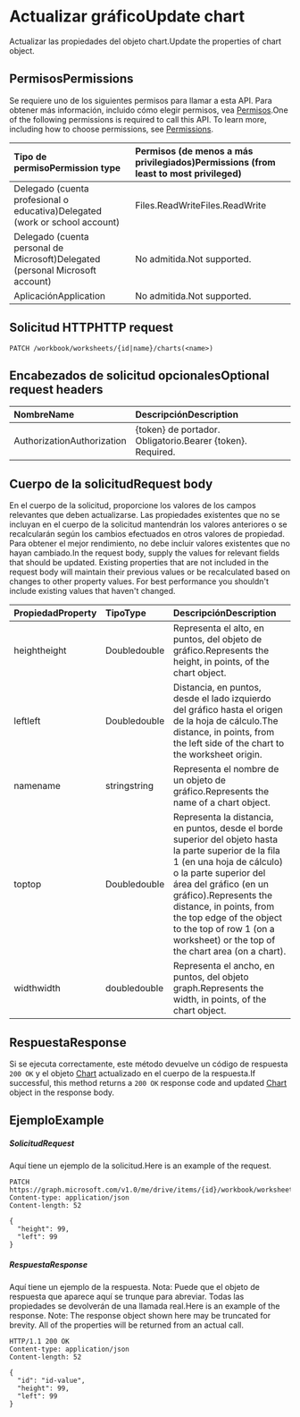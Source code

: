 # <a name="update-chart"></a><span data-ttu-id="f6665-101">Actualizar gráfico</span><span class="sxs-lookup"><span data-stu-id="f6665-101">Update chart</span></span>

<span data-ttu-id="f6665-102">Actualizar las propiedades del objeto chart.</span><span class="sxs-lookup"><span data-stu-id="f6665-102">Update the properties of chart object.</span></span>
## <a name="permissions"></a><span data-ttu-id="f6665-103">Permisos</span><span class="sxs-lookup"><span data-stu-id="f6665-103">Permissions</span></span>
<span data-ttu-id="f6665-p101">Se requiere uno de los siguientes permisos para llamar a esta API. Para obtener más información, incluido cómo elegir permisos, vea [Permisos](../../../concepts/permissions_reference.md).</span><span class="sxs-lookup"><span data-stu-id="f6665-p101">One of the following permissions is required to call this API. To learn more, including how to choose permissions, see [Permissions](../../../concepts/permissions_reference.md).</span></span>

|<span data-ttu-id="f6665-106">Tipo de permiso</span><span class="sxs-lookup"><span data-stu-id="f6665-106">Permission type</span></span>      | <span data-ttu-id="f6665-107">Permisos (de menos a más privilegiados)</span><span class="sxs-lookup"><span data-stu-id="f6665-107">Permissions (from least to most privileged)</span></span>              |
|:--------------------|:---------------------------------------------------------|
|<span data-ttu-id="f6665-108">Delegado (cuenta profesional o educativa)</span><span class="sxs-lookup"><span data-stu-id="f6665-108">Delegated (work or school account)</span></span> | <span data-ttu-id="f6665-109">Files.ReadWrite</span><span class="sxs-lookup"><span data-stu-id="f6665-109">Files.ReadWrite</span></span>    |
|<span data-ttu-id="f6665-110">Delegado (cuenta personal de Microsoft)</span><span class="sxs-lookup"><span data-stu-id="f6665-110">Delegated (personal Microsoft account)</span></span> | <span data-ttu-id="f6665-111">No admitida.</span><span class="sxs-lookup"><span data-stu-id="f6665-111">Not supported.</span></span>    |
|<span data-ttu-id="f6665-112">Aplicación</span><span class="sxs-lookup"><span data-stu-id="f6665-112">Application</span></span> | <span data-ttu-id="f6665-113">No admitida.</span><span class="sxs-lookup"><span data-stu-id="f6665-113">Not supported.</span></span> |

## <a name="http-request"></a><span data-ttu-id="f6665-114">Solicitud HTTP</span><span class="sxs-lookup"><span data-stu-id="f6665-114">HTTP request</span></span>
<!-- { "blockType": "ignored" } -->
```http
PATCH /workbook/worksheets/{id|name}/charts(<name>)
```
## <a name="optional-request-headers"></a><span data-ttu-id="f6665-115">Encabezados de solicitud opcionales</span><span class="sxs-lookup"><span data-stu-id="f6665-115">Optional request headers</span></span>
| <span data-ttu-id="f6665-116">Nombre</span><span class="sxs-lookup"><span data-stu-id="f6665-116">Name</span></span>       | <span data-ttu-id="f6665-117">Descripción</span><span class="sxs-lookup"><span data-stu-id="f6665-117">Description</span></span>|
|:-----------|:-----------|
| <span data-ttu-id="f6665-118">Authorization</span><span class="sxs-lookup"><span data-stu-id="f6665-118">Authorization</span></span>  | <span data-ttu-id="f6665-p102">{token} de portador. Obligatorio.</span><span class="sxs-lookup"><span data-stu-id="f6665-p102">Bearer {token}. Required.</span></span> |

## <a name="request-body"></a><span data-ttu-id="f6665-121">Cuerpo de la solicitud</span><span class="sxs-lookup"><span data-stu-id="f6665-121">Request body</span></span>
<span data-ttu-id="f6665-p103">En el cuerpo de la solicitud, proporcione los valores de los campos relevantes que deben actualizarse. Las propiedades existentes que no se incluyan en el cuerpo de la solicitud mantendrán los valores anteriores o se recalcularán según los cambios efectuados en otros valores de propiedad. Para obtener el mejor rendimiento, no debe incluir valores existentes que no hayan cambiado.</span><span class="sxs-lookup"><span data-stu-id="f6665-p103">In the request body, supply the values for relevant fields that should be updated. Existing properties that are not included in the request body will maintain their previous values or be recalculated based on changes to other property values. For best performance you shouldn't include existing values that haven't changed.</span></span>

| <span data-ttu-id="f6665-125">Propiedad</span><span class="sxs-lookup"><span data-stu-id="f6665-125">Property</span></span>     | <span data-ttu-id="f6665-126">Tipo</span><span class="sxs-lookup"><span data-stu-id="f6665-126">Type</span></span>   |<span data-ttu-id="f6665-127">Descripción</span><span class="sxs-lookup"><span data-stu-id="f6665-127">Description</span></span>|
|:---------------|:--------|:----------|
|<span data-ttu-id="f6665-128">height</span><span class="sxs-lookup"><span data-stu-id="f6665-128">height</span></span>|<span data-ttu-id="f6665-129">Double</span><span class="sxs-lookup"><span data-stu-id="f6665-129">double</span></span>|<span data-ttu-id="f6665-130">Representa el alto, en puntos, del objeto de gráfico.</span><span class="sxs-lookup"><span data-stu-id="f6665-130">Represents the height, in points, of the chart object.</span></span>|
|<span data-ttu-id="f6665-131">left</span><span class="sxs-lookup"><span data-stu-id="f6665-131">left</span></span>|<span data-ttu-id="f6665-132">Double</span><span class="sxs-lookup"><span data-stu-id="f6665-132">double</span></span>|<span data-ttu-id="f6665-133">Distancia, en puntos, desde el lado izquierdo del gráfico hasta el origen de la hoja de cálculo.</span><span class="sxs-lookup"><span data-stu-id="f6665-133">The distance, in points, from the left side of the chart to the worksheet origin.</span></span>|
|<span data-ttu-id="f6665-134">name</span><span class="sxs-lookup"><span data-stu-id="f6665-134">name</span></span>|<span data-ttu-id="f6665-135">string</span><span class="sxs-lookup"><span data-stu-id="f6665-135">string</span></span>|<span data-ttu-id="f6665-136">Representa el nombre de un objeto de gráfico.</span><span class="sxs-lookup"><span data-stu-id="f6665-136">Represents the name of a chart object.</span></span>|
|<span data-ttu-id="f6665-137">top</span><span class="sxs-lookup"><span data-stu-id="f6665-137">top</span></span>|<span data-ttu-id="f6665-138">Double</span><span class="sxs-lookup"><span data-stu-id="f6665-138">double</span></span>|<span data-ttu-id="f6665-139">Representa la distancia, en puntos, desde el borde superior del objeto hasta la parte superior de la fila 1 (en una hoja de cálculo) o la parte superior del área del gráfico (en un gráfico).</span><span class="sxs-lookup"><span data-stu-id="f6665-139">Represents the distance, in points, from the top edge of the object to the top of row 1 (on a worksheet) or the top of the chart area (on a chart).</span></span>|
|<span data-ttu-id="f6665-140">width</span><span class="sxs-lookup"><span data-stu-id="f6665-140">width</span></span>|<span data-ttu-id="f6665-141">double</span><span class="sxs-lookup"><span data-stu-id="f6665-141">double</span></span>|<span data-ttu-id="f6665-142">Representa el ancho, en puntos, del objeto graph.</span><span class="sxs-lookup"><span data-stu-id="f6665-142">Represents the width, in points, of the chart object.</span></span>|

## <a name="response"></a><span data-ttu-id="f6665-143">Respuesta</span><span class="sxs-lookup"><span data-stu-id="f6665-143">Response</span></span>

<span data-ttu-id="f6665-144">Si se ejecuta correctamente, este método devuelve un código de respuesta `200 OK` y el objeto [Chart](../resources/chart.md) actualizado en el cuerpo de la respuesta.</span><span class="sxs-lookup"><span data-stu-id="f6665-144">If successful, this method returns a `200 OK` response code and updated [Chart](../resources/chart.md) object in the response body.</span></span>
## <a name="example"></a><span data-ttu-id="f6665-145">Ejemplo</span><span class="sxs-lookup"><span data-stu-id="f6665-145">Example</span></span>
##### <a name="request"></a><span data-ttu-id="f6665-146">Solicitud</span><span class="sxs-lookup"><span data-stu-id="f6665-146">Request</span></span>
<span data-ttu-id="f6665-147">Aquí tiene un ejemplo de la solicitud.</span><span class="sxs-lookup"><span data-stu-id="f6665-147">Here is an example of the request.</span></span>
<!-- {
  "blockType": "request",
  "name": "update_chart"
}-->
```http
PATCH https://graph.microsoft.com/v1.0/me/drive/items/{id}/workbook/worksheets/{id|name}/charts(<name>)
Content-type: application/json
Content-length: 52

{
  "height": 99,
  "left": 99
}
```
##### <a name="response"></a><span data-ttu-id="f6665-148">Respuesta</span><span class="sxs-lookup"><span data-stu-id="f6665-148">Response</span></span>
<span data-ttu-id="f6665-p104">Aquí tiene un ejemplo de la respuesta. Nota: Puede que el objeto de respuesta que aparece aquí se trunque para abreviar. Todas las propiedades se devolverán de una llamada real.</span><span class="sxs-lookup"><span data-stu-id="f6665-p104">Here is an example of the response. Note: The response object shown here may be truncated for brevity. All of the properties will be returned from an actual call.</span></span>
<!-- {
  "blockType": "response",
  "truncated": true,
  "@odata.type": "microsoft.graph.chart"
} -->
```http
HTTP/1.1 200 OK
Content-type: application/json
Content-length: 52

{
  "id": "id-value",
  "height": 99,
  "left": 99
}
```

<!-- uuid: 8fcb5dbc-d5aa-4681-8e31-b001d5168d79
2015-10-25 14:57:30 UTC -->
<!-- {
  "type": "#page.annotation",
  "description": "Update chart",
  "keywords": "",
  "section": "documentation",
  "tocPath": ""
}-->